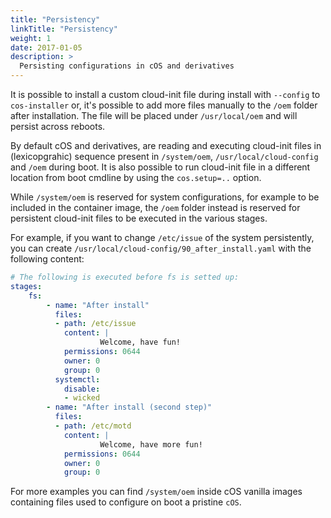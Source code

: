 ```yaml
---
title: "Persistency"
linkTitle: "Persistency"
weight: 1
date: 2017-01-05
description: >
  Persisting configurations in cOS and derivatives
---
```


It is possible to install a custom cloud-init file during install with `--config` to `cos-installer` or, it's possible to add more files manually to the `/oem` folder after installation. The file will be placed under `/usr/local/oem` and will persist across reboots.

By default cOS and derivatives, are reading and executing cloud-init files in (lexicopgrahic) sequence present in `/system/oem`, `/usr/local/cloud-config` and `/oem` during boot. It is also possible to run cloud-init file in a different location from boot cmdline by using  the `cos.setup=..` option.

While `/system/oem` is reserved for system configurations, for example to be included in the container image, the `/oem` folder instead is reserved for persistent cloud-init files to be executed in the various stages.

For example, if you want to change `/etc/issue` of the system persistently, you can create `/usr/local/cloud-config/90_after_install.yaml` with the following content:

```yaml
# The following is executed before fs is setted up:
stages:
    fs:
        - name: "After install"
          files:
          - path: /etc/issue
            content: |
                    Welcome, have fun!
            permissions: 0644
            owner: 0
            group: 0
          systemctl:
            disable:
            - wicked
        - name: "After install (second step)"
          files:
          - path: /etc/motd
            content: |
                    Welcome, have more fun!
            permissions: 0644
            owner: 0
            group: 0
```

For more examples you can find `/system/oem` inside cOS vanilla images containing files used to configure on boot a pristine `cOS`. 